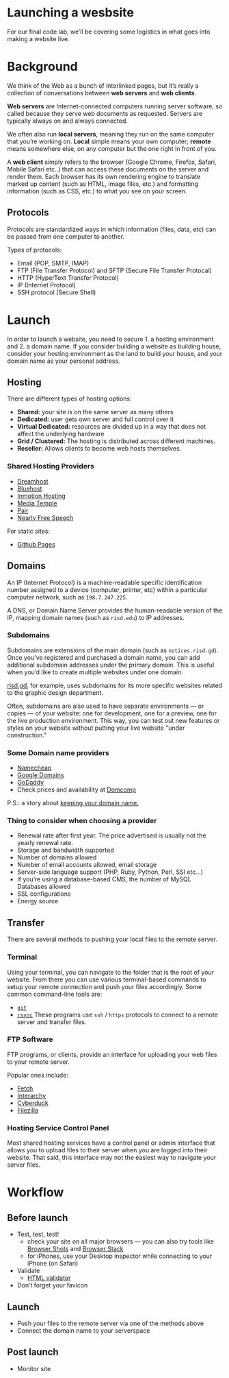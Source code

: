 # Launching a wesbsite

For our final code lab, we’ll be covering some logistics in what goes into making a website live.


# Background

We think of the Web as a bunch of interlinked pages, but it’s really a collection of conversations between **web servers** and **web clients**.

**Web servers** are Internet-connected computers running server software, so called because they serve web documents as requested. Servers are typically always on and always connected.

We often also run **local servers**, meaning they run on the same computer that you’re working on. **Local** simple means your own computer; **remote** means somewhere else, on any computer but the one right in front of you.

A **web client** simply refers to the browser (Google Chrome, Firefox, Safari, Mobile Safari etc..) that can access these documents on the server and render them. Each browser has its own rendering engine to translate marked up content (such as HTML, image files, etc.) and formatting information (such as CSS, etc.) to what you see on your screen.

## Protocols
Protocols are standardized ways in which information (files, data, etc) can be passed from one computer to another.

Types of protocols:
- Email (POP, SMTP, IMAP)
- FTP (File Transfer Protocol) and SFTP (Secure File Transfer Protocal)
- HTTP (HyperText Transfer Protocol)
- IP (Internet Protocol)
- SSH protocol (Secure Shell)

# Launch
In order to launch a website, you need to secure 1. a hosting environment and 2. a domain name.
If you consider building a website as building house, consider your hosting environment as the land to build your house, and your domain name as your personal address.

## Hosting

There are different types of hosting options:
- **Shared:** your site is on the same server as many others 
- **Dedicated:** user gets own server and full control over it
- **Virtual Dedicated:** resources are divided up in a way that does not affect the underlying hardware 
- **Grid / Clustered:** The hosting is distributed across different machines.
- **Reseller:** Allows clients to become web hosts themselves.

### Shared Hosting Providers
- [Dreamhost](https://www.dreamhost.com/hosting/shared/)
- [Bluehost](http://www.bluehost.com/)
- [Inmotion Hosting](https://www.inmotionhosting.com/)
- [Media Temple](https://mediatemple.net/)
- [Pair](https://www.pair.com/)
- [Nearly Free Speech](https://www.nearlyfreespeech.net/)

For static sites:
- [Github Pages](https://pages.github.com/)


## Domains
An IP (Internet Protocol) is a machine-readable specific identification number assigned to a device (computer, printer, etc) within a particular computer network, such as `198.7.247.225`.

A DNS, or Domain Name Server provides the human-readable version of the IP, mapping domain names (such as `risd.edu`) to IP addresses.

### Subdomains
Subdomains are extensions of the main domain (such as `notices.risd.gd`). Once you’ve registered and purchased a domain name, you can add additional subdomain addresses under the primary domain. This is useful when you’d like to create multiple websites under one domain.

[risd.gd](https://risd.gd/), for example, uses subdomains for its more specific websites related to the graphic design department.

Often, subdomains are also used to have separate environments — or copies — of your website: one for development, one for a preview, one for the live production environment. This way, you can test out new features or styles on your website without putting your live website "under construction."

### Some Domain name providers
- [Namecheap](http://www.namecheap.com/)
- [Google Domains](https://domains.google/)
- [GoDaddy](https://www.godaddy.com/)
- Check prices and availability at [Domcomp](https://www.domcomp.com/)

P.S.: a story about [keeping your domain name.](http://therealjonas.com/)


### Thing to consider when choosing a provider

- Renewal rate after first year. The price advertised is usually not the yearly renewal rate.
- Storage and bandwidth supported
- Number of domains allowed
- Number of email accounts allowed, email storage
- Server-side language support (PHP, Ruby, Python, Perl, SSI etc…)
- If you’re using a database-based CMS, the number of MySQL Databases allowed
- SSL configurations
- Energy source

## Transfer
There are several methods to pushing your local files to the remote server.

### Terminal
Using your terminal, you can navigate to the folder that is the root of your website.
From there you can use various terminal-based commands to setup your remote connection and push your files accordingly. Some common command-line tools are:
- [`git`](https://help.github.com/en/github/using-git/getting-started-with-git-and-github)
- [`rsync`](https://www.digitalocean.com/community/tutorials/how-to-use-rsync-to-sync-local-and-remote-directories-on-a-vps)
These programs use `ssh` / `https` protocols to connect to a remote server and transfer files.

### FTP Software
FTP programs, or clients, provide an interface for uploading your web files to your remote server.

Popular ones include:
- [Fetch](https://fetchsoftworks.com/)
- [Interarchy](https://interarchy.com/)
- [Cyberduck](https://cyberduck.io/)
- [Filezilla](https://filezilla-project.org/)

### Hosting Service Control Panel
Most shared hosting services have a control panel or admin interface that allows you to upload files to their server when you are logged into their website. That said, this interface may not the easiest way to navigate your server files.

# Workflow

## Before launch
- Test, test, test!
	- check your site on all major browsers — you can also try tools like [Browser Shots](http://browsershots.org/) and [Browser Stack](https://www.browserstack.com/)
	- for iPhones, use your Desktop inspector while connecting to your iPhone (on Safari)
- Validate
	- [HTML validator](https://validator.w3.org/)
- Don’t forget your favicon

## Launch
- Push your files to the remote server via one of the methods above
- Connect the domain name to your serverspace

## Post launch
- Monitor site 

